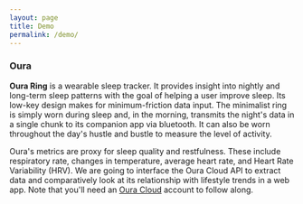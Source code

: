 ```yaml
---
layout: page
title: Demo
permalink: /demo/
---
```



### Oura

**Oura Ring** is a wearable sleep tracker. It provides insight into nightly and long-term sleep patterns with the goal of helping a user improve sleep. Its low-key design makes for minimum-friction data input. The minimalist ring is simply worn during sleep and, in the morning, transmits the night's data in a single chunk to its companion app via bluetooth. It can also be worn throughout the day's hustle and bustle to measure the level of activity. 

Oura's metrics are proxy for sleep quality and restfulness. These include respiratory rate, changes in temperature, average heart rate, and Heart Rate Variability (HRV). We are going to interface the Oura Cloud API to extract data and comparatively look at its relationship with lifestyle trends in a web app. Note that you'll need an [Oura Cloud](https://cloud.ouraring.com/dashboard) account to follow along.
